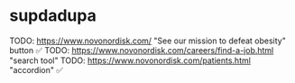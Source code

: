 # supdadupa

TODO: https://www.novonordisk.com/ "See our mission to defeat obesity" button ✅
TODO: https://www.novonordisk.com/careers/find-a-job.html "search tool"
TODO: https://www.novonordisk.com/patients.html "accordion" ✅
